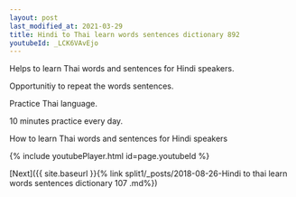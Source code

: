 ```yaml
---
layout: post
last_modified_at: 2021-03-29
title: Hindi to Thai learn words sentences dictionary 892 
youtubeId: _LCK6VAvEjo
---
```

 
 
Helps to learn Thai words and sentences for Hindi speakers.

Opportunitiy to repeat the words sentences. 

Practice Thai language. 
 
10 minutes practice every day. 
 
How to learn Thai words and sentences for Hindi speakers 
 
{% include youtubePlayer.html id=page.youtubeId %}
 
 
[Next]({{ site.baseurl }}{% link  split1/_posts/2018-08-26-Hindi to thai learn words sentences dictionary 107 .md%})
 
